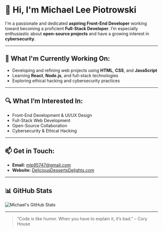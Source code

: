 # 👋 Hi, I'm Michael Lee Piotrowski

I'm a passionate and dedicated **aspiring Front-End Developer** working toward becoming a proficient **Full-Stack Developer**. I’m especially enthusiastic about **open-source projects** and have a growing interest in **cybersecurity**.

---

## 🌱 What I'm Currently Working On:
- Developing and refining web projects using **HTML**, **CSS**, and **JavaScript**
- Learning **React**, **Node.js**, and full-stack technologies
- Exploring ethical hacking and cybersecurity practices

---

## 🔍 What I’m Interested In:
- Front-End Development & UI/UX Design
- Full-Stack Web Development
- Open-Source Collaboration
- Cybersecurity & Ethical Hacking

---

## 📫 Get in Touch:
- **Email:** [mlp95747@gmail.com](mailto:mlp95747@gmail.com)
- **Website:** [DeliciousDessertsDelights.com](https://deliciousdessertsdelights.com)

---

## 📊 GitHub Stats

![Michael's GitHub Stats](https://github-readme-stats.vercel.app/api?username=MikePiotrowski&show_icons=true&theme=radical)

---

> “Code is like humor. When you have to explain it, it’s bad.” – Cory House

<!---
MikePiotrowski/MikePiotrowski is a ✨ special ✨ repository because its `README.md` (this file) appears on your GitHub profile.
You can click the Preview link to take a look at your changes.
--->

